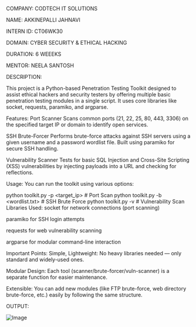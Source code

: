 COMPANY: CODTECH IT SOLUTIONS

NAME: AKKINEPALLI JAHNAVI

INTERN ID: CT06WK30

DOMAIN: CYBER SECURITY & ETHICAL HACKING

DURATION: 6 WEEEKS

MENTOR: NEELA SANTOSH

DESCRIPTION:

This project is a Python-based Penetration Testing Toolkit designed to assist ethical hackers and security testers by offering multiple basic penetration testing modules in a single script. It uses core libraries like socket, requests, paramiko, and argparse.

Features:
Port Scanner
Scans common ports (21, 22, 25, 80, 443, 3306) on the specified target IP or domain to identify open services.

SSH Brute-Forcer
Performs brute-force attacks against SSH servers using a given username and a password wordlist file. Built using paramiko for secure SSH handling.

Vulnerability Scanner
Tests for basic SQL Injection and Cross-Site Scripting (XSS) vulnerabilities by injecting payloads into a URL and checking for reflections.

Usage:
You can run the toolkit using various options:


python toolkit.py -p <target_ip>      # Port Scan
python toolkit.py -b <target> <username> <wordlist.txt>   # SSH Brute Force
python toolkit.py -v <url>             # Vulnerability Scan
Libraries Used:
socket for network connections (port scanning)

paramiko for SSH login attempts

requests for web vulnerability scanning

argparse for modular command-line interaction

Important Points:
Simple, Lightweight: No heavy libraries needed — only standard and widely-used ones.

Modular Design: Each tool (scanner/brute-forcer/vuln-scanner) is a separate function for easier maintenance.

Extensible: You can add new modules (like FTP brute-force, web directory brute-force, etc.) easily by following the same structure.

OUTPUT:


![Image](https://github.com/user-attachments/assets/6cfa38ad-b9ec-4b01-8fc4-fedf3f7c7a40)
